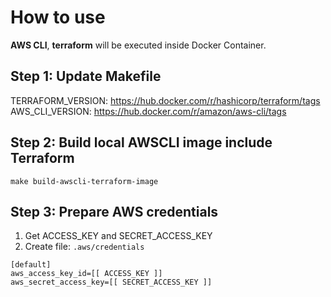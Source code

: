 # How to use
**AWS CLI**, **terraform** will be executed inside Docker Container.

## Step 1: Update Makefile
TERRAFORM_VERSION: https://hub.docker.com/r/hashicorp/terraform/tags
AWS_CLI_VERSION: https://hub.docker.com/r/amazon/aws-cli/tags

## Step 2: Build local AWSCLI image include Terraform
```
make build-awscli-terraform-image
```

## Step 3: Prepare AWS credentials

1. Get ACCESS_KEY and SECRET_ACCESS_KEY
2. Create file: `.aws/credentials`
```
[default]
aws_access_key_id=[[ ACCESS_KEY ]]
aws_secret_access_key=[[ SECRET_ACCESS_KEY ]]
```